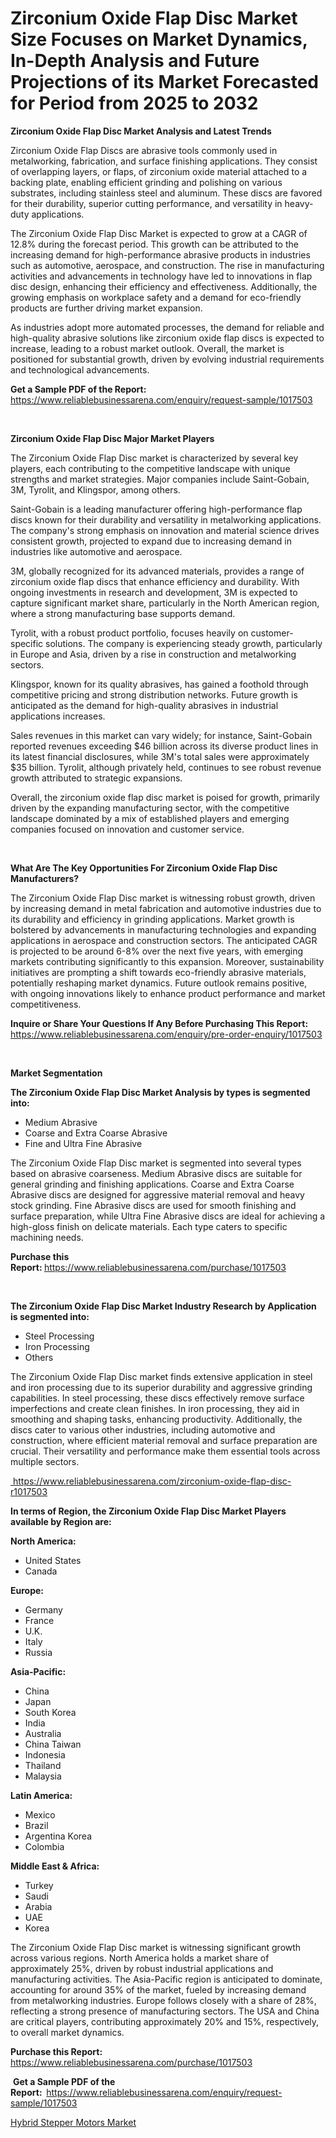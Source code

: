 <p><h1>Zirconium Oxide Flap Disc Market Size Focuses on Market Dynamics, In-Depth Analysis and Future Projections of its Market Forecasted for Period from 2025 to 2032</h1></p><p><strong>Zirconium Oxide Flap Disc Market Analysis and Latest Trends</strong></p>
<p><p>Zirconium Oxide Flap Discs are abrasive tools commonly used in metalworking, fabrication, and surface finishing applications. They consist of overlapping layers, or flaps, of zirconium oxide material attached to a backing plate, enabling efficient grinding and polishing on various substrates, including stainless steel and aluminum. These discs are favored for their durability, superior cutting performance, and versatility in heavy-duty applications.</p><p>The Zirconium Oxide Flap Disc Market is expected to grow at a CAGR of 12.8% during the forecast period. This growth can be attributed to the increasing demand for high-performance abrasive products in industries such as automotive, aerospace, and construction. The rise in manufacturing activities and advancements in technology have led to innovations in flap disc design, enhancing their efficiency and effectiveness. Additionally, the growing emphasis on workplace safety and a demand for eco-friendly products are further driving market expansion. </p><p>As industries adopt more automated processes, the demand for reliable and high-quality abrasive solutions like zirconium oxide flap discs is expected to increase, leading to a robust market outlook. Overall, the market is positioned for substantial growth, driven by evolving industrial requirements and technological advancements.</p></p>
<p><strong>Get a Sample PDF of the Report:&nbsp;</strong> <a href="https://www.reliablebusinessarena.com/enquiry/request-sample/1017503?utm_campaign=2315&utm_medium=2&utm_source=Github&utm_content=ia&utm_term=18022025&utm_id=zirconium-oxide-flap-disc">https://www.reliablebusinessarena.com/enquiry/request-sample/1017503</a></p>
<p>&nbsp;</p>
<p><strong>Zirconium Oxide Flap Disc Major Market Players</strong></p>
<p><p>The Zirconium Oxide Flap Disc market is characterized by several key players, each contributing to the competitive landscape with unique strengths and market strategies. Major companies include Saint-Gobain, 3M, Tyrolit, and Klingspor, among others.</p><p>Saint-Gobain is a leading manufacturer offering high-performance flap discs known for their durability and versatility in metalworking applications. The company's strong emphasis on innovation and material science drives consistent growth, projected to expand due to increasing demand in industries like automotive and aerospace.</p><p>3M, globally recognized for its advanced materials, provides a range of zirconium oxide flap discs that enhance efficiency and durability. With ongoing investments in research and development, 3M is expected to capture significant market share, particularly in the North American region, where a strong manufacturing base supports demand.</p><p>Tyrolit, with a robust product portfolio, focuses heavily on customer-specific solutions. The company is experiencing steady growth, particularly in Europe and Asia, driven by a rise in construction and metalworking sectors.</p><p>Klingspor, known for its quality abrasives, has gained a foothold through competitive pricing and strong distribution networks. Future growth is anticipated as the demand for high-quality abrasives in industrial applications increases.</p><p>Sales revenues in this market can vary widely; for instance, Saint-Gobain reported revenues exceeding $46 billion across its diverse product lines in its latest financial disclosures, while 3M's total sales were approximately $35 billion. Tyrolit, although privately held, continues to see robust revenue growth attributed to strategic expansions.</p><p>Overall, the zirconium oxide flap disc market is poised for growth, primarily driven by the expanding manufacturing sector, with the competitive landscape dominated by a mix of established players and emerging companies focused on innovation and customer service.</p></p>
<p>&nbsp;</p>
<p><strong>What Are The Key Opportunities For Zirconium Oxide Flap Disc Manufacturers?</strong></p>
<p><p>The Zirconium Oxide Flap Disc market is witnessing robust growth, driven by increasing demand in metal fabrication and automotive industries due to its durability and efficiency in grinding applications. Market growth is bolstered by advancements in manufacturing technologies and expanding applications in aerospace and construction sectors. The anticipated CAGR is projected to be around 6-8% over the next five years, with emerging markets contributing significantly to this expansion. Moreover, sustainability initiatives are prompting a shift towards eco-friendly abrasive materials, potentially reshaping market dynamics. Future outlook remains positive, with ongoing innovations likely to enhance product performance and market competitiveness.</p></p>
<p><strong>Inquire or Share Your Questions If Any Before Purchasing This Report:</strong> <a href="https://www.reliablebusinessarena.com/enquiry/pre-order-enquiry/1017503?utm_campaign=2315&utm_medium=2&utm_source=Github&utm_content=ia&utm_term=18022025&utm_id=zirconium-oxide-flap-disc">https://www.reliablebusinessarena.com/enquiry/pre-order-enquiry/1017503</a></p>
<p>&nbsp;</p>
<p><strong>Market Segmentation</strong></p>
<p><strong>The Zirconium Oxide Flap Disc Market Analysis by types is segmented into:</strong></p>
<p><ul><li>Medium Abrasive</li><li>Coarse and Extra Coarse Abrasive</li><li>Fine and Ultra Fine Abrasive</li></ul></p>
<p><p>The Zirconium Oxide Flap Disc market is segmented into several types based on abrasive coarseness. Medium Abrasive discs are suitable for general grinding and finishing applications. Coarse and Extra Coarse Abrasive discs are designed for aggressive material removal and heavy stock grinding. Fine Abrasive discs are used for smooth finishing and surface preparation, while Ultra Fine Abrasive discs are ideal for achieving a high-gloss finish on delicate materials. Each type caters to specific machining needs.</p></p>
<p><strong>Purchase this Report:&nbsp;</strong><a href="https://www.reliablebusinessarena.com/purchase/1017503?utm_campaign=2315&utm_medium=2&utm_source=Github&utm_content=ia&utm_term=18022025&utm_id=zirconium-oxide-flap-disc">https://www.reliablebusinessarena.com/purchase/1017503</a></p>
<p>&nbsp;</p>
<p><strong>The Zirconium Oxide Flap Disc Market Industry Research by Application is segmented into:</strong></p>
<p><ul><li>Steel Processing</li><li>Iron Processing</li><li>Others</li></ul></p>
<p><p>The Zirconium Oxide Flap Disc market finds extensive application in steel and iron processing due to its superior durability and aggressive grinding capabilities. In steel processing, these discs effectively remove surface imperfections and create clean finishes. In iron processing, they aid in smoothing and shaping tasks, enhancing productivity. Additionally, the discs cater to various other industries, including automotive and construction, where efficient material removal and surface preparation are crucial. Their versatility and performance make them essential tools across multiple sectors.</p></p>
<p><a href="https://www.reliablebusinessarena.com/zirconium-oxide-flap-disc-r1017503?utm_campaign=2315&utm_medium=2&utm_source=Github&utm_content=ia&utm_term=18022025&utm_id=zirconium-oxide-flap-disc">&nbsp;https://www.reliablebusinessarena.com/zirconium-oxide-flap-disc-r1017503</a></p>
<p><strong>In terms of Region, the Zirconium Oxide Flap Disc Market Players available by Region are:</strong></p>
<p>
    <p> <strong> North America: </strong>
        <ul>
            <li>United States</li>
            <li>Canada</li>
        </ul>
        </p> 
    <p> <strong> Europe: </strong>
        <ul>
            <li>Germany</li>
            <li>France</li>
            <li>U.K.</li>
            <li>Italy</li>
            <li>Russia</li>
        </ul>
        </p> 
    <p> <strong> Asia-Pacific: </strong>
        <ul>
            <li>China</li>
            <li>Japan</li>
            <li>South Korea</li>
            <li>India</li>
            <li>Australia</li>
            <li>China Taiwan</li>
            <li>Indonesia</li>
            <li>Thailand</li>
            <li>Malaysia</li>
        </ul>
        </p> 
    <p> <strong> Latin America: </strong>
        <ul>
            <li>Mexico</li>
            <li>Brazil</li>
            <li>Argentina Korea</li>
            <li>Colombia</li>
        </ul>
        </p> 
    <p> <strong> Middle East & Africa: </strong>
        <ul>
            <li>Turkey</li>
            <li>Saudi</li>
            <li>Arabia</li>
            <li>UAE</li>
            <li>Korea</li>
        </ul>
    </p>
    </p>
<p><p>The Zirconium Oxide Flap Disc market is witnessing significant growth across various regions. North America holds a market share of approximately 25%, driven by robust industrial applications and manufacturing activities. The Asia-Pacific region is anticipated to dominate, accounting for around 35% of the market, fueled by increasing demand from metalworking industries. Europe follows closely with a share of 28%, reflecting a strong presence of manufacturing sectors. The USA and China are critical players, contributing approximately 20% and 15%, respectively, to overall market dynamics.</p></p>
<p><strong>Purchase this Report: </strong><a href="https://www.reliablebusinessarena.com/purchase/1017503?utm_campaign=2315&utm_medium=2&utm_source=Github&utm_content=ia&utm_term=18022025&utm_id=zirconium-oxide-flap-disc">https://www.reliablebusinessarena.com/purchase/1017503</a></p>
<p>&nbsp;<strong>Get a Sample PDF of the Report:&nbsp;&nbsp;</strong><a href="https://www.reliablebusinessarena.com/enquiry/request-sample/1017503?utm_campaign=2315&utm_medium=2&utm_source=Github&utm_content=ia&utm_term=18022025&utm_id=zirconium-oxide-flap-disc">https://www.reliablebusinessarena.com/enquiry/request-sample/1017503</a></p>
<p><strong></strong></p>
<p><p><a href="https://github.com/alberthagorsuch/Market-Research-Report-List-1/blob/main/hybrid-stepper-motors-market.md?utm_campaign=2315&utm_medium=2&utm_source=Github&utm_content=ia&utm_term=18022025&utm_id=zirconium-oxide-flap-disc">Hybrid Stepper Motors Market</a></p></p>